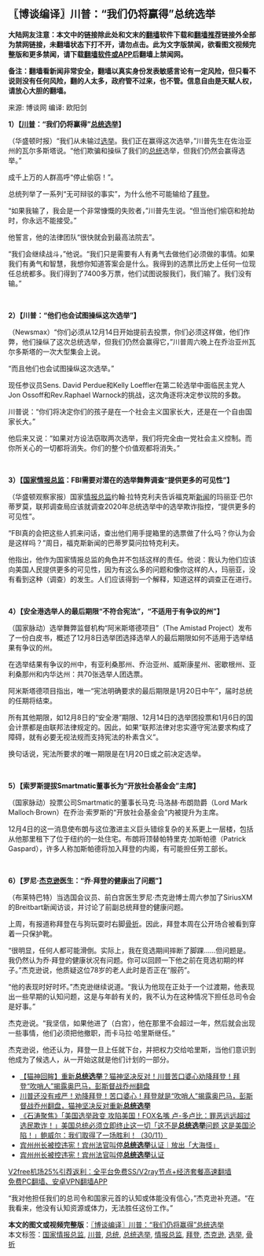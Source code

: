  <h2>〖博谈编译〗川普：“我们仍将赢得”总统选举</h2> <p class="notice"><b>大陆网友注意：本文中的链接除此处和文末的<a href="https://github.com/bannedbook/fanqiang" >翻墙</a>软件下载和<a href="https://github.com/killgcd/justmysocks/blob/master/README.md">翻墙推荐</a>链接外全部为禁网链接，未翻墙状态下打不开，请勿点击。此为文字版禁闻，欲看图文视频完整版和更多禁闻，请下载<a href="https://github.com/bannedbook/fanqiang">翻墙软件或APP</a>后翻墙上禁闻网。</p><p>备注：翻墙看新闻非常安全，翻墙以真实身份发表敏感言论有一定风险，但只看不说则没有任何风险，翻的人太多，政府管不过来，也不管。信息自由是天赋人权，请放心大胆的翻墙。</b></p>  <div class="entry"> <p>来源:&nbsp;博谈网                      编译:&nbsp;欧阳剑                           </p> <p></p> <p><strong>1）【<a href="https://www.bannedbook.org/bnews/tag/%e5%b7%9d%e6%99%ae/" class="st_tag internal_tag" rel="tag" title="标签 川普 下的日志">川普</a>：“我们仍将赢得”<a href="https://www.bannedbook.org/bnews/tag/%e6%80%bb%e7%bb%9f%e9%80%89%e4%b8%be/" class="st_tag internal_tag" rel="tag" title="标签 总统选举 下的日志">总统选举</a>】</strong></p> <p>（华盛顿时报）“我们从未输过<a href="https://www.bannedbook.org/bnews/tag/%e9%80%89%e4%b8%be/" class="st_tag internal_tag" rel="tag" title="标签 选举 下的日志">选举</a>。我们正在赢得这次选举，”川普先生在佐治亚州的瓦尔多斯塔说。“他们欺骗和操纵了我们的<a href="https://www.bannedbook.org/bnews/tag/%e6%80%bb%e7%bb%9f/" class="st_tag internal_tag" rel="tag" title="标签 总统 下的日志">总统</a>选举，但我们仍然会赢得选举。”</p> <p>成千上万的人群高呼“停止偷窃！”。</p> <p>总统列举了一系列“无可辩驳的事实”，为什么他不可能输给了<a href="https://www.bannedbook.org/bnews/tag/%e6%8b%9c%e7%99%bb/" class="st_tag internal_tag" rel="tag" title="标签 拜登 下的日志">拜登</a>。</p> <p>“如果我输了，我会是一个非常慷慨的失败者，”川普先生说。“但当他们偷窃和抢劫时，你永远不能接受。”</p> <p>他誓言，他的法律团队“很快就会到最高法院去”。</p> <p>“我们会继续战斗，”他说。“我们只是需要有人有勇气去做他们必须做的事情。如果我们有勇气和智慧，我想你知道答案会是什么。我得到的选票比历史上任何一位现任总统都多。我们得到了7400多万票，他们试图说服我们，我们输了。我们没有输。”</p> <p> </p> <p></p>  <p><strong>2）【川普：“他们也会试图操纵这次选举”】</strong></p> <p>（Newsmax）“你们必须从12月14日开始提前去投票，你们必须这样做，他们作弊，他们操纵了这次总统选举，但我们仍然会赢得它，”川普周六晚上在乔治亚州瓦尔多斯塔的一次大型集会上说。</p> <p>“而且他们也会试图操纵这次选举。”</p> <p>现任参议员Sens. David Perdue和Kelly Loeffler在第二轮选举中面临民主党人Jon Ossoff和Rev.Raphael Warnock的挑战，这次角逐将决定参议院的多数。</p> <p>川普说：“你们将决定你们的孩子是在一个社会主义国家长大，还是在一个自由国家长大。”</p> <p>他后来又说：“如果对方设法窃取两次选举，我们将完全由一党社会主义控制。而你所关心的一切都将消失。你们的整个价值观都将消失。”</p> <p> </p> <p></p> <p><strong>3）【<a href="https://www.bannedbook.org/bnews/tag/%E5%9B%BD%E5%AE%B6%E6%83%85%E6%8A%A5%E6%80%BB%E7%9B%91/" class="st_tag internal_tag" rel="tag" title="标签 国家情报总监 下的日志">国家情报总监</a>：FBI需要对潜在的选举舞弊调查“提供更多的可见性”】</strong></p> <p>（华盛顿观察家报）国家<a href="https://www.bannedbook.org/bnews/tag/%e6%83%85%e6%8a%a5%e6%80%bb%e7%9b%91/" class="st_tag internal_tag" rel="tag" title="标签 情报总监 下的日志">情报总监</a>约翰·拉特克利夫告诉福克斯<span class='wp_keywordlink_affiliate'><a href="https://www.bannedbook.org/" title="新闻">新闻</a></span>的玛丽亚·巴尔蒂罗莫，联邦调查局应该就调查2020年总统选举中的选举欺诈指控，“提供更多的可见性”。</p> <p>“FBI真的会把这些人抓来问话，查出他们用手提箱里的选票做了什么吗？你认为会是这样吗？”周日，福克斯新闻的巴蒂罗莫问拉特克利夫。</p>  <p>他指出，他作为国家情报总监的角色并不包括这样的责任。他说：我认为他们应该向美国人民提供更多的可见性，因为有这么多的问题和像你这样的人，玛丽亚，没有看到这种（调查）的发生。人们应该得到一个解释，知道这样的调查正在进行。</p> <p> </p> <p></p> <p><strong>4）【安全港选举人的最后期限“不符合宪法”，“不适用于有争议的州”】</strong></p> <p>（国家脉动）选举舞弊监督机构“阿米斯塔德项目”（The Amistad Project）发布了一份白皮书，概述了12月8日选举团选择选举人的最后期限如何不适用于选举结果有争议的州。</p> <p>在选举结果有争议的州中，有亚利桑那州、乔治亚州、威斯康星州、密歇根州、亚利桑那州和内华达州：共70张选举人团选票。</p> <p>阿米斯塔德项目指出，唯一“宪法明确要求的最后期限是1月20日中午”，届时总统的任期将结束。</p> <p>所有其他期限，如12月8日的“安全港”期限、12月14日的选举团投票和1月6日的国会计票都是由联邦法律规定的。因此，如果“联邦法律对忠实遵守宪法要求构成了障碍，就有必要无视法规而支持宪法的朴素含义”。</p> <p>换句话说，宪法所要求的唯一期限是在1月20日或之前决定选举。</p> <p> </p> <p></p>  <p><strong>5）【索罗斯提拔Smartmatic董事长为“开放社会基金会”主席】</strong></p> <p>（国家脉动）投票公司Smartmatic的董事长马克·马洛赫·布朗勋爵（Lord Mark Malloch·Brown）在乔治·索罗斯的“开放社会基金会”内被提升为主席。</p> <p>12月4日的这一消息使布朗与这位激进主义巨头错综复杂的关系更上一层楼，包括从他那里租下了位于纽约的一处住宅。布朗将顶替帕特里克·加斯帕德（Patrick Gaspard），许多人称加斯帕德将加入拜登的内阁，有可能担任劳工部长。</p> <p> </p> <p></p> <p><strong>6）【罗尼·<a href="https://www.bannedbook.org/bnews/tag/%e6%9d%b0%e5%85%8b%e9%80%8a/" class="st_tag internal_tag" rel="tag" title="标签 杰克逊 下的日志">杰克逊</a>医生：“乔·拜登的健康出了问题”】</strong></p> <p>（布莱特巴特）当选国会议员、前白宫医生罗尼·杰克逊博士周六参加了SiriusXM的Breitbart新闻访谈，并讨论了前副总统拜登的健康问题。</p> <p>上周，有报道称拜登在与狗玩耍时右脚<a href="https://www.bannedbook.org/bnews/tag/%E9%AA%A8%E6%8A%98/" class="st_tag internal_tag" rel="tag" title="标签 骨折 下的日志">骨折</a>。因此，拜登本周在公开场合被看到穿着一只保护靴。</p> <p>“很明显，任何人都可能滑倒。实际上，我在竞选期间摔断了脚踝……但问题是。我仍然认为乔·拜登的健康状况有问题。你可以回顾一下他之前在竞选初期的样子。”杰克逊说，他质疑这位78岁的老人此时是否正在“服药”。</p> <p>“他的表现时好时坏。”杰克逊继续说道。“我认为他现在正处于一个过渡期，他表现出一些早期的认知问题，这是与年龄有关的，我不认为在这种情况下担任总司令会是好事。”</p> <p>杰克逊说。“我坚信，如果他进了（白宫），他在那里不会超过一年，然后就会出现一些事情，他们必须把他撤职，而卡马拉·哈里斯继任。”</p>  <p>杰克逊说，他还认为，拜登一旦上任就下台，并把权力交给哈里斯，当他们意识到他成为了候选人，从一开始这就是他们计划的一部分。</p> <ul class='op-related-articles' title='相关阅读'> <li><a href='https://www.bannedbook.org/bnews/bannedvideo/20201206/1443031.html' target='_blank'>【猫神回眸】重新<b>总统选举</b>？猫神坚决反对！川普苦口婆心劝降拜登！拜登“吹哨人”揭露奥巴马，彭斯督战乔州翻盘</a></li> <li><a href='https://www.bannedbook.org/bnews/bannedvideo/20201206/1442790.html' target='_blank'>川普还没有戒严！劝降拜登！苦口婆心！拜登就是“吹哨人”揭露奥巴马，彭斯督战乔州翻盘，猫神坚决反对重新<b>总统选举</b></a></li> <li><a href='https://www.bannedbook.org/bnews/bannedvideo/20201201/1439926.html' target='_blank'>《石涛聚焦》「美国选举政变 攻陷美国！FOX名嘴 卢-多卢比：罪恶远远超过选民欺诈！」美国总统必须立即终止这一切「这不是<b>总统选举</b>问题 这是美国沦陷！」鲍威尔：我们取得了一场胜利！（30/11）</a></li> <li><a href='https://www.bannedbook.org/bnews/taiwannews/20201128/1438462.html' target='_blank'>宾州州长被控违宪！宾州法官叫停<b>总统选举</b>认证｜放出「大海怪」</a></li> <li><a href='https://www.bannedbook.org/bnews/taiwannews/20201127/1437709.html' target='_blank'>宾州州长被控违宪！宾州法官叫停<b>总统选举</b>认证</a></li> </ul> <p class="texttj"> <a href="https://www.bannedbook.org/forum23/topic22702.html" target="_blank">V2free机场25%引荐返利：全平台免费SS/V2ray节点+经济套餐高速翻墙</a><br/> <a href="https://github.com/bannedbook/fanqiang/wiki/%E7%A6%81%E9%97%BB%E7%BD%91%E5%AE%89%E5%8D%93%E7%BF%BB%E5%A2%99%E6%96%B0%E9%97%BBAPP" target="_blank">免费PC翻墙、安卓VPN翻墙APP</a></p><p>“我对他担任我们的总司令和国家元首的认知或体能没有信心，”杰克逊补充道。“在我看来，他没有认知资源或体力，无法胜任这份工作。”</p><a name='sharetosocial'></a>       <div><b>本文的图文或视频完整版</b>：<a href='https://www.bannedbook.org/bnews/cbnews/20201207/1443283.html'>〖博谈编译〗川普：“我们仍将赢得”总统选举</a></div>  </div><!--END ENTRY--> <div class="postfooter"> <div>本文标签：<a href="https://www.bannedbook.org/bnews/tag/%E5%9B%BD%E5%AE%B6%E6%83%85%E6%8A%A5%E6%80%BB%E7%9B%91/" rel="tag">国家情报总监</a>, <a href="https://www.bannedbook.org/bnews/tag/%e5%b7%9d%e6%99%ae/" rel="tag">川普</a>, <a href="https://www.bannedbook.org/bnews/tag/%e6%80%bb%e7%bb%9f/" rel="tag">总统</a>, <a href="https://www.bannedbook.org/bnews/tag/%e6%80%bb%e7%bb%9f%e9%80%89%e4%b8%be/" rel="tag">总统选举</a>, <a href="https://www.bannedbook.org/bnews/tag/%e6%83%85%e6%8a%a5%e6%80%bb%e7%9b%91/" rel="tag">情报总监</a>, <a href="https://www.bannedbook.org/bnews/tag/%e6%8b%9c%e7%99%bb/" rel="tag">拜登</a>, <a href="https://www.bannedbook.org/bnews/tag/%e6%9d%b0%e5%85%8b%e9%80%8a/" rel="tag">杰克逊</a>, <a href="https://www.bannedbook.org/bnews/tag/%e9%80%89%e4%b8%be/" rel="tag">选举</a>, <a href="https://www.bannedbook.org/bnews/tag/%E9%AA%A8%E6%8A%98/" rel="tag">骨折</a></div>  </div><!--END POSTFOOTER--> 
